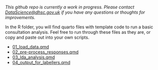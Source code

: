 
*This github repo is currently a work in progress. Please contact DataScience@dhsc.gov.uk if you have any questions or thoughts for improvements.*

In the R folder, you will find quarto files with template code to run a basic consultation analysis. Feel free to run through these files as they are, or copy and paste out into your own scripts.
- [01_load_data.qmd](https://github.com/DataS-DHSC/consultation_example/blob/main/R/01_load_data.qmd)
- [02_pre-process_responses.qmd](https://github.com/DataS-DHSC/consultation_example/blob/main/R/02_pre-process_responses.qmd)
- [03_lda_analysis.qmd](https://github.com/DataS-DHSC/consultation_example/blob/main/R/03_lda_analysis.qmd)
- [04_output_for_labellers.qmd](https://github.com/DataS-DHSC/consultation_example/blob/main/R/04_output_for_labellers.qmd)
